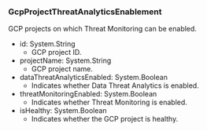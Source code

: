 ### GcpProjectThreatAnalyticsEnablement
GCP projects on which Threat Monitoring can be enabled.

- id: System.String
  - GCP project ID.
- projectName: System.String
  - GCP project name.
- dataThreatAnalyticsEnabled: System.Boolean
  - Indicates whether Data Threat Analytics is enabled.
- threatMonitoringEnabled: System.Boolean
  - Indicates whether Threat Monitoring is enabled.
- isHealthy: System.Boolean
  - Indicates whether the GCP project is healthy.
